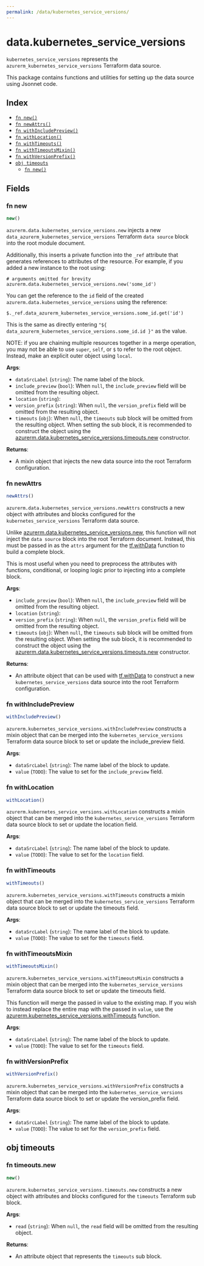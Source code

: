 ```yaml
---
permalink: /data/kubernetes_service_versions/
---
```


# data.kubernetes_service_versions

`kubernetes_service_versions` represents the `azurerm_kubernetes_service_versions` Terraform data source.



This package contains functions and utilities for setting up the data source using Jsonnet code.


## Index

* [`fn new()`](#fn-new)
* [`fn newAttrs()`](#fn-newattrs)
* [`fn withIncludePreview()`](#fn-withincludepreview)
* [`fn withLocation()`](#fn-withlocation)
* [`fn withTimeouts()`](#fn-withtimeouts)
* [`fn withTimeoutsMixin()`](#fn-withtimeoutsmixin)
* [`fn withVersionPrefix()`](#fn-withversionprefix)
* [`obj timeouts`](#obj-timeouts)
  * [`fn new()`](#fn-timeoutsnew)

## Fields

### fn new

```ts
new()
```


`azurerm.data.kubernetes_service_versions.new` injects a new `data_azurerm_kubernetes_service_versions` Terraform `data source`
block into the root module document.

Additionally, this inserts a private function into the `_ref` attribute that generates references to attributes of the
resource. For example, if you added a new instance to the root using:

    # arguments omitted for brevity
    azurerm.data.kubernetes_service_versions.new('some_id')

You can get the reference to the `id` field of the created `azurerm.data.kubernetes_service_versions` using the reference:

    $._ref.data_azurerm_kubernetes_service_versions.some_id.get('id')

This is the same as directly entering `"${ data_azurerm_kubernetes_service_versions.some_id.id }"` as the value.

NOTE: if you are chaining multiple resources together in a merge operation, you may not be able to use `super`, `self`,
or `$` to refer to the root object. Instead, make an explicit outer object using `local`.

**Args**:
  - `dataSrcLabel` (`string`): The name label of the block.
  - `include_preview` (`bool`):  When `null`, the `include_preview` field will be omitted from the resulting object.
  - `location` (`string`): 
  - `version_prefix` (`string`):  When `null`, the `version_prefix` field will be omitted from the resulting object.
  - `timeouts` (`obj`):  When `null`, the `timeouts` sub block will be omitted from the resulting object. When setting the sub block, it is recommended to construct the object using the [azurerm.data.kubernetes_service_versions.timeouts.new](#fn-kubernetesserviceversionstimeoutsnew) constructor.

**Returns**:
- A mixin object that injects the new data source into the root Terraform configuration.


### fn newAttrs

```ts
newAttrs()
```


`azurerm.data.kubernetes_service_versions.newAttrs` constructs a new object with attributes and blocks configured for the `kubernetes_service_versions`
Terraform data source.

Unlike [azurerm.data.kubernetes_service_versions.new](#fn-kubernetesserviceversionsnew), this function will not inject the `data source`
block into the root Terraform document. Instead, this must be passed in as the `attrs` argument for the
[tf.withData](https://github.com/tf-libsonnet/core/tree/main/docs#fn-withdata) function to build a complete block.

This is most useful when you need to preprocess the attributes with functions, conditional, or looping logic prior to
injecting into a complete block.

**Args**:
  - `include_preview` (`bool`):  When `null`, the `include_preview` field will be omitted from the resulting object.
  - `location` (`string`): 
  - `version_prefix` (`string`):  When `null`, the `version_prefix` field will be omitted from the resulting object.
  - `timeouts` (`obj`):  When `null`, the `timeouts` sub block will be omitted from the resulting object. When setting the sub block, it is recommended to construct the object using the [azurerm.data.kubernetes_service_versions.timeouts.new](#fn-kubernetesserviceversionstimeoutsnew) constructor.

**Returns**:
  - An attribute object that can be used with [tf.withData](https://github.com/tf-libsonnet/core/tree/main/docs#fn-withdata) to construct a new `kubernetes_service_versions` data source into the root Terraform configuration.


### fn withIncludePreview

```ts
withIncludePreview()
```

`azurerm.kubernetes_service_versions.withIncludePreview` constructs a mixin object that can be merged into the `kubernetes_service_versions`
Terraform data source block to set or update the include_preview field.



**Args**:
  - `dataSrcLabel` (`string`): The name label of the block to update.
  - `value` (`TODO`): The value to set for the `include_preview` field.


### fn withLocation

```ts
withLocation()
```

`azurerm.kubernetes_service_versions.withLocation` constructs a mixin object that can be merged into the `kubernetes_service_versions`
Terraform data source block to set or update the location field.



**Args**:
  - `dataSrcLabel` (`string`): The name label of the block to update.
  - `value` (`TODO`): The value to set for the `location` field.


### fn withTimeouts

```ts
withTimeouts()
```

`azurerm.kubernetes_service_versions.withTimeouts` constructs a mixin object that can be merged into the `kubernetes_service_versions`
Terraform data source block to set or update the timeouts field.



**Args**:
  - `dataSrcLabel` (`string`): The name label of the block to update.
  - `value` (`TODO`): The value to set for the `timeouts` field.


### fn withTimeoutsMixin

```ts
withTimeoutsMixin()
```

`azurerm.kubernetes_service_versions.withTimeoutsMixin` constructs a mixin object that can be merged into the `kubernetes_service_versions`
Terraform data source block to set or update the timeouts field.

This function will merge the passed in value to the existing map. If you wish
to instead replace the entire map with the passed in `value`, use the [azurerm.kubernetes_service_versions.withTimeouts](TODO)
function.


**Args**:
  - `dataSrcLabel` (`string`): The name label of the block to update.
  - `value` (`TODO`): The value to set for the `timeouts` field.


### fn withVersionPrefix

```ts
withVersionPrefix()
```

`azurerm.kubernetes_service_versions.withVersionPrefix` constructs a mixin object that can be merged into the `kubernetes_service_versions`
Terraform data source block to set or update the version_prefix field.



**Args**:
  - `dataSrcLabel` (`string`): The name label of the block to update.
  - `value` (`TODO`): The value to set for the `version_prefix` field.


## obj timeouts



### fn timeouts.new

```ts
new()
```


`azurerm.kubernetes_service_versions.timeouts.new` constructs a new object with attributes and blocks configured for the `timeouts`
Terraform sub block.



**Args**:
  - `read` (`string`):  When `null`, the `read` field will be omitted from the resulting object.

**Returns**:
  - An attribute object that represents the `timeouts` sub block.
